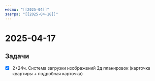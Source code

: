 ```yaml
---
месяц: "[[2025-04]]"
завтра: "[[2025-04-18]]"
---
```


# 2025-04-17

## Задачи

 - [x] 2+24ч. Система загрузки изображений 2д планировок (карточка квартиры + подробная карточка)
